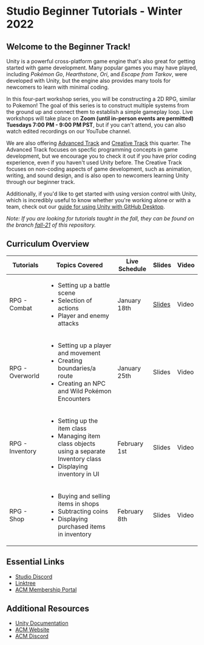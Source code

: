 # Studio Beginner Tutorials - Winter 2022
## Welcome to the Beginner Track!
Unity is a powerful cross-platform game engine that's also great for getting started with game development. Many popular games you may have played, including *Pokémon Go*, *Hearthstone*, *Ori*, and *Escape from Tarkov*, were developed with Unity, but the engine also provides many tools for newcomers to learn with minimal coding.

In this four-part workshop series, you will be constructing a 2D RPG, similar to Pokemon! The goal of this series is to construct multiple systems from the ground up and connect them to establish a simple gameplay loop. Live workshops will take place on **Zoom (until in-person events are permitted) Tuesdays 7:00 PM - 9:00 PM PST**,  but if you can't attend, you can also watch edited recordings on our YouTube channel.

We are also offering [Advanced Track](https://github.com/uclaacm/studio-advanced-tutorials-f21) and [Creative Track](https://github.com/uclaacm/studio-creative-tutorials-f21) this quarter. The Advanced Track focuses on specfic programming concepts in game development, but we encourage you to check it out if you have prior coding experience, even if you haven't used Unity before. The Creative Track focuses on non-coding aspects of game development, such as animation, writing, and sound design, and is also open to newcomers learning Unity through our beginner track.

Additionally, if you'd like to get started with using version control with Unity, which is incredibly useful to know whether you're working alone or with a team, check out our [guide for using Unity with GitHub Desktop](./Using%20Unity%20with%20GitHub%20Desktop/README.md). 

*Note: If you are looking for tutorials taught in the fall, they can be found on the branch [fall-21](https://github.com/uclaacm/studio-beginner-tutorials-f21/tree/fall-21) of this repository.*

## Curriculum Overview
| Tutorials | Topics Covered | Live Schedule | Slides | Video |
|-----------|----------------|---------------|--------|-------|
| RPG - Combat | <ul> <li>Setting up a battle scene</li> <li>Selection of actions</li> <li>Player and enemy attacks</li> </ul> | January 18th | [Slides](https://docs.google.com/presentation/d/11wem-UyzL3qNAjySi4kznZZQPnx7d6gA_zXDun6X59s/edit?usp=sharing) | Video |
| RPG - Overworld | <ul> <li>Setting up a player and movement</li> <li>Creating boundaries/a route</li> <li>Creating an NPC and Wild Pokémon Encounters</li> </ul> | January 25th | Slides | Video |
| RPG - Inventory | <ul> <li>Setting up the item class</li> <li>Managing item class objects using a separate Inventory class</li> <li>Displaying inventory in UI</li> </ul> | February 1st | Slides | Video |
| RPG - Shop | <ul> <li>Buying and selling items in shops</li> <li>Subtracting coins</li> <li>Displaying purchased items in inventory</li> </ul> | February 8th | Slides | Video |

## Essential Links
- [Studio Discord](https://discord.com/invite/bBk2Mcw)
- [Linktree](https://linktr.ee/acmstudio)
- [ACM Membership Portal](https://members.uclaacm.com/)
## Additional Resources
- [Unity Documentation](https://docs.unity3d.com/Manual/index.html)
- [ACM Website](https://www.uclaacm.com/)
- [ACM Discord](https://discord.com/invite/eWmzKsY)
